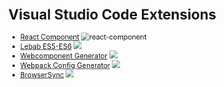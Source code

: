 # Visual Studio Code Extensions

* [React Component][1] ![react-component](http://vsmarketplacebadge.apphb.com/installs/jeremyrajan.react-component.svg)
* [Lebab ES5-ES6][2] ![](http://vsmarketplacebadge.apphb.com/installs/jeremyrajan.vscode-lebab.svg)
* [Webcomponent Generator][3] ![](http://vsmarketplacebadge.apphb.com/installs/jeremyrajan.webcomponent-generator.svg)
* [Webpack Config Generator][4] ![](http://vsmarketplacebadge.apphb.com/installs/jeremyrajan.webpack.svg)
* [BrowserSync][5] ![](http://vsmarketplacebadge.apphb.com/installs/jeremyrajan.browsersync.svg)

[1]: https://marketplace.visualstudio.com/items?itemName=jeremyrajan.react-component
[2]: https://marketplace.visualstudio.com/items?itemName=jeremyrajan.vscode-lebab
[3]: https://marketplace.visualstudio.com/items?itemName=jeremyrajan.webcomponent-generator
[4]: https://marketplace.visualstudio.com/items?itemName=jeremyrajan.webpack
[5]: https://marketplace.visualstudio.com/items?itemName=jeremyrajan.browsersync